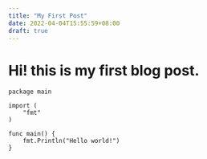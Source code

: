 ```yaml
---
title: "My First Post"
date: 2022-04-04T15:55:59+08:00
draft: true
---
```


# Hi! this is my first blog post.

```
package main

import (
	"fmt"
)

func main() {
	fmt.Println("Hello world!")
}
```
